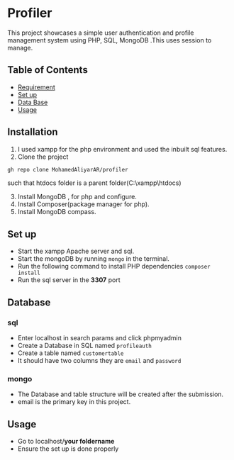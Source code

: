 # Profiler

This project showcases a simple user authentication and profile management system using PHP, SQL, MongoDB .This uses session to manage.

## Table of Contents

- [Requirement](#installation)
- [Set up](#setup)
- [Data Base](#database)
- [Usage](#usage)


## Installation

1. I used xampp for the php environment and used the inbuilt sql features.
2. Clone the project

```bash
gh repo clone MohamedAliyarAR/profiler
```
such that htdocs   folder is a parent folder(C:\xampp\htdocs\)

3. Install MongoDB , for php and configure.
4. Install Composer(package manager for php).
5. Install MongoDB compass.


## Set up
- Start the xampp Apache server and sql.
- Start the mongoDB by running `mongo` in the terminal.
- Run the following command to install PHP dependencies `composer install`
- Run the sql server in the **3307** port

## Database 
  ### sql
  - Enter localhost in search params and click phpmyadmin 
   - Create a Database in SQL named `profileauth`
   - Create a table named `customertable`
   - It should have two columns they are `email` and `password`
  ### mongo
  - The Database and table structure will be created after the submission.
  - email is the primary key in this project.
## Usage
 - Go to localhost/**your foldername**
 - Ensure the set up is done properly
